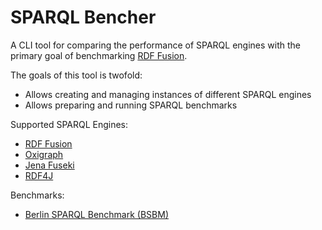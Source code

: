 SPARQL Bencher
==============

A CLI tool for comparing the performance of SPARQL engines with the primary goal of benchmarking [RDF Fusion](https://github.com/tobixdev/rdf-fusion).

The goals of this tool is twofold:
- Allows creating and managing instances of different SPARQL engines
- Allows preparing and running SPARQL benchmarks

Supported SPARQL Engines:
- [RDF Fusion](https://github.com/tobixdev/rdf-fusion)
- [Oxigraph](https://oxigraph.org/)
- [Jena Fuseki](https://jena.apache.org/documentation/fuseki2/)
- [RDF4J](https://rdf4j.org/)

Benchmarks:
- [Berlin SPARQL Benchmark (BSBM)](http://wifo5-03.informatik.uni-mannheim.de/bizer/berlinsparqlbenchmark/)
